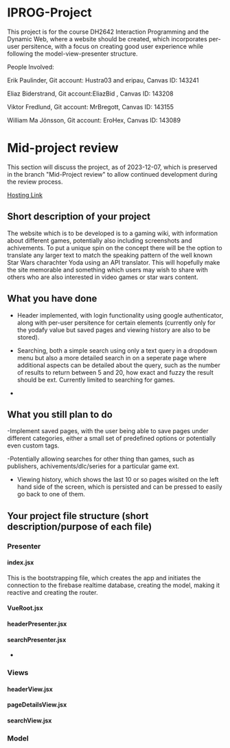 # IPROG-Project

This project is for the course DH2642 Interaction Programming and the Dynamic Web, where a website should be created, which incorporates per-user persitence, with a focus on creating good user experience while following the model-view-presenter structure.

People Involved:

Erik Paulinder, Git account: Hustra03 and eripau, Canvas ID: 143241

Eliaz Biderstrand, Git account:EliazBid , Canvas ID: 143208

Viktor Fredlund, Git account: MrBregott, Canvas ID: 143155

William Ma Jönsson, Git account: EroHex, Canvas ID: 143089


# Mid-project review

This section will discuss the project, as of 2023-12-07, which is preserved in the branch "Mid-Project review" to allow continued development during the review process. 

[Hosting Link](https://iprog-tw3-53504.web.app/#/ "Yodas Gaming Wiki")

## Short description of your project

The website which is to be developed is to a gaming wiki, with information about different games, potentially also including screenshots and achivements. To put a unique spin on the concept there will be the option to translate any larger text to match the speaking pattern of the well known Star Wars charachter Yoda using an API translator. This will hopefully make the site memorable and something which users may wish to share with others who are also interested in video games or star wars content. 

## What you have done

- Header implemented, with login functionality using google authenticator, along with per-user persitence for certain elements (currently only for the yodafy value but saved pages and viewing history are also to be stored). 

- Searching, both a simple search using only a text query in a dropdown menu but also a more detailed search in on a seperate page where additional aspects can be detailed about the query, such as the number of results to return between 5 and 20, how exact and fuzzy the result should be ext. Currently limited to searching for games. 

- 

## What you still plan to do

-Implement saved pages, with the user being able to save pages under different categories, either a small set of predefined options or potentially even custom tags. 

-Potentially allowing searches for other thing than games, such as publishers, achivements/dlc/series for a particular game ext. 

- Viewing history, which shows the last 10 or so pages wisited on the left hand side of the screen,
which is persisted and can be pressed to easily go back to one of them. 

## Your project file structure (short description/purpose of each file)

### Presenter 

#### index.jsx

This is the bootstrapping file, which creates the app and initiates the connection to the firebase realtime database, creating the model, making it reactive and creating the router. 

#### VueRoot.jsx

#### headerPresenter.jsx

#### searchPresenter.jsx

-

### Views 

#### headerView.jsx

#### pageDetailsView.jsx

#### searchView.jsx

### Model 